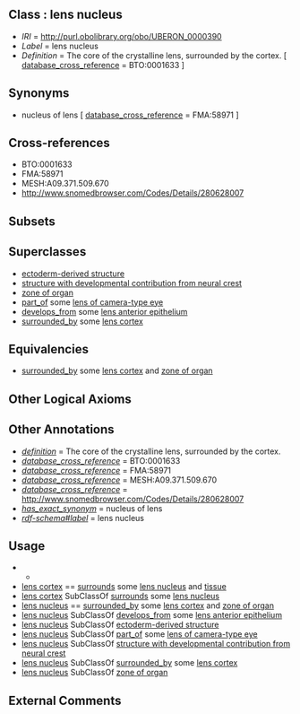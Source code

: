 
## Class : lens nucleus

 * *IRI* = http://purl.obolibrary.org/obo/UBERON_0000390
 * *Label* = lens nucleus
 * *Definition* = The core of the crystalline lens, surrounded by the cortex. [ [database_cross_reference](../../ef/oboInOwl#hasDbXref.md) = BTO:0001633 ]

## Synonyms

 * nucleus of lens [ [database_cross_reference](../../ef/oboInOwl#hasDbXref.md) = FMA:58971 ]

## Cross-references

 * BTO:0001633
 * FMA:58971
 * MESH:A09.371.509.670
 * http://www.snomedbrowser.com/Codes/Details/280628007

## Subsets


## Superclasses

 * [ectoderm-derived structure](../../UBERON/21/UBERON_0004121.md)
 * [structure with developmental contribution from neural crest](../../UBERON/14/UBERON_0010314.md)
 * [zone of organ](../../UBERON/44/UBERON_0034944.md)
 * [part_of](../../BFO/50/BFO_0000050.md) some [lens of camera-type eye](../../UBERON/65/UBERON_0000965.md)
 * [develops_from](../../RO/02/RO_0002202.md) some [lens anterior epithelium](../../UBERON/14/UBERON_0005614.md)
 * [surrounded_by](../../RO/19/RO_0002219.md) some [lens cortex](../../UBERON/89/UBERON_0000389.md)

## Equivalencies

 * [surrounded_by](../../RO/19/RO_0002219.md) some [lens cortex](../../UBERON/89/UBERON_0000389.md) and [zone of organ](../../UBERON/44/UBERON_0034944.md)

## Other Logical Axioms


## Other Annotations

 * *[definition](../../IAO/15/IAO_0000115.md)* = The core of the crystalline lens, surrounded by the cortex.
 * *[database_cross_reference](../../ef/oboInOwl#hasDbXref.md)* = BTO:0001633
 * *[database_cross_reference](../../ef/oboInOwl#hasDbXref.md)* = FMA:58971
 * *[database_cross_reference](../../ef/oboInOwl#hasDbXref.md)* = MESH:A09.371.509.670
 * *[database_cross_reference](../../ef/oboInOwl#hasDbXref.md)* = http://www.snomedbrowser.com/Codes/Details/280628007
 * *[has_exact_synonym](../../ym/oboInOwl#hasExactSynonym.md)* = nucleus of lens
 * *[rdf-schema#label](../../el/rdf-schema#label.md)* = lens nucleus

## Usage

 * -
 * [lens cortex](../../UBERON/89/UBERON_0000389.md) == [surrounds](../../RO/21/RO_0002221.md) some [lens nucleus](../../UBERON/90/UBERON_0000390.md) and [tissue](../../UBERON/79/UBERON_0000479.md)
 * [lens cortex](../../UBERON/89/UBERON_0000389.md) SubClassOf [surrounds](../../RO/21/RO_0002221.md) some [lens nucleus](../../UBERON/90/UBERON_0000390.md)
 * [lens nucleus](../../UBERON/90/UBERON_0000390.md) == [surrounded_by](../../RO/19/RO_0002219.md) some [lens cortex](../../UBERON/89/UBERON_0000389.md) and [zone of organ](../../UBERON/44/UBERON_0034944.md)
 * [lens nucleus](../../UBERON/90/UBERON_0000390.md) SubClassOf [develops_from](../../RO/02/RO_0002202.md) some [lens anterior epithelium](../../UBERON/14/UBERON_0005614.md)
 * [lens nucleus](../../UBERON/90/UBERON_0000390.md) SubClassOf [ectoderm-derived structure](../../UBERON/21/UBERON_0004121.md)
 * [lens nucleus](../../UBERON/90/UBERON_0000390.md) SubClassOf [part_of](../../BFO/50/BFO_0000050.md) some [lens of camera-type eye](../../UBERON/65/UBERON_0000965.md)
 * [lens nucleus](../../UBERON/90/UBERON_0000390.md) SubClassOf [structure with developmental contribution from neural crest](../../UBERON/14/UBERON_0010314.md)
 * [lens nucleus](../../UBERON/90/UBERON_0000390.md) SubClassOf [surrounded_by](../../RO/19/RO_0002219.md) some [lens cortex](../../UBERON/89/UBERON_0000389.md)
 * [lens nucleus](../../UBERON/90/UBERON_0000390.md) SubClassOf [zone of organ](../../UBERON/44/UBERON_0034944.md)

## External Comments

